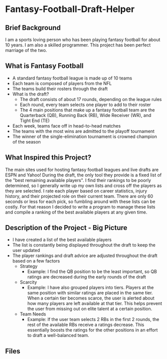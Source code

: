 # Fantasy-Football-Draft-Helper

## Brief Background
I am a sports loving person who has been playing fantasy football for about 10 years. I am also a skilled programmer. This project has been perfect marriage of the two.

## What is Fantasy Football
- A standard fantasy football league is made up of 10 teams
- Each team is composed of players from the NFL
- The teams build their rosters through the draft
- What is the draft?
  - The draft consists of about 17 rounds, depending on the league rules
  - Each round, every team selects one player to add to their roster
  - The 4 main positions that make up a fantasy football team are the Quarterback (QB), Running Back (RB), Wide Receiver (WR), and Tight End (TE)
- Each week, teams face off in head-to-head matches
- The teams with the most wins are admitted to the playoff tournament
- The winner of the single-elimination tournament is crowned champion of the season

## What Inspired this Project?
The main sites used for hosting fantasy football leagues and live drafts are ESPN and Yahoo! During the draft, the only tool they provide is a fixed list of the "best remaining available players". I find their rankings to be poorly determined, so I generally write up my own lists and cross off the players as they are selected. I rate each player based on career statistics, injury history, and their projected role on their current team. There are only 60 seconds or less for each pick, so fumbling around with these lists can be costly. For that reason I decided to write a program to manage these lists and compile a ranking of the best available players at any given time.

## Description of the Project - Big Picture
- I have created a list of the best available players
- The list is constantly being displayed throughout the draft to keep the user updated
- The player rankings and draft advice are adjusted throughout the draft based on a few factors
  - Strategy
    - Example: I find the QB position to be the least important, so QB ratings are decreased during the early rounds of the draft
  - Scarcity
    - Example: I have also grouped players into tiers. Players at the same position with similar ratings are placed in the same tier. When a certain tier becomes scarce, the user is alerted about how many players are left available at that tier. This helps prevent the user from missing out on elite talent at a certain position.
  - Team Needs
    - Example: If the user team selects 2 RBs in the first 2 rounds, the rest of the available RBs receive a ratings decrease. This essentially boosts the ratings for the other positions in an effort to draft a well-balanced team.

## Files



